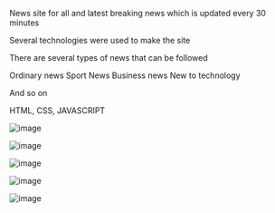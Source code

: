 News site for all and latest breaking news which is updated every 30 minutes

Several technologies were used to make the site

There are several types of news that can be followed

Ordinary news
Sport News
Business news
New to technology

And so on

HTML, CSS, JAVASCRIPT

![image](https://github.com/StanislavKamenov/news-site/assets/76092821/f4e0d629-99fd-4c0c-a6c7-e43da63abd4f)

![image](https://github.com/StanislavKamenov/news-site/assets/76092821/b568c1d1-0704-4398-8ed7-9f1397f52751)

![image](https://github.com/StanislavKamenov/news-site/assets/76092821/0dfbbbc9-3ac2-4dd1-95ed-310cf7e6576c)

![image](https://github.com/StanislavKamenov/news-site/assets/76092821/458e0dfc-0120-47ad-a090-b1426bf993eb)

![image](https://github.com/StanislavKamenov/news-site/assets/76092821/b11f8e02-76b2-495d-a2b7-64bb2b9d9828)

